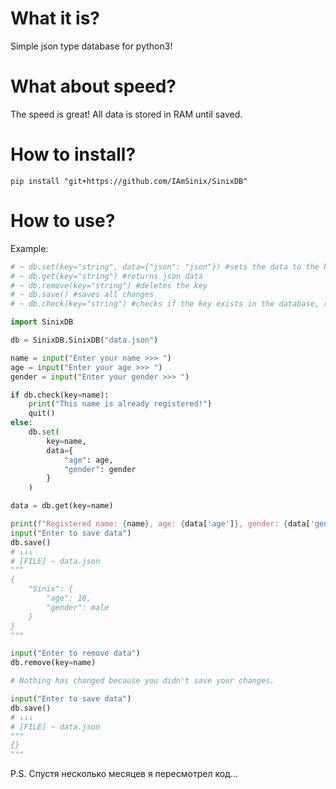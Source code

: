 # What it is?
Simple json type database for python3!

# What about speed?
The speed is great! All data is stored in RAM until saved.

# How to install?
```shell
pip install "git+https://github.com/IAmSinix/SinixDB"
```

# How to use?
Example:
```python
# ~ db.set(key="string", data={"json": "json"}) #sets the data to the key
# ~ db.get(key="string") #returns json data
# ~ db.remove(key="string") #deletes the key
# ~ db.save() #saves all changes
# ~ db.check(key="string") #checks if the key exists in the database, returns True or False

import SinixDB

db = SinixDB.SinixDB("data.json")

name = input("Enter your name >>> ")
age = input("Enter your age >>> ")
gender = input("Enter your gender >>> ")

if db.check(key=name):
    print("This name is already registered!")
    quit()
else:
    db.set(
        key=name,
        data={
            "age": age,
            "gender": gender
        }
    )

data = db.get(key=name)

print(f"Registered name: {name}, age: {data['age']}, gender: {data['gender']}")
input("Enter to save data")
db.save()
# ↓↓↓
# [FILE] ~ data.json
"""
{
    "Sinix": {
        "age": 18,
        "gender": male
    }
}
"""

input("Enter to remove data")
db.remove(key=name)

# Nothing has changed because you didn't save your changes.

input("Enter to save data")
db.save()
# ↓↓↓
# [FILE] ~ data.json
"""
{}
"""

```

P.S.
Спустя несколько месяцев я пересмотрел код...
